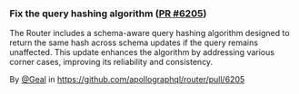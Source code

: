 ### Fix the query hashing algorithm ([PR #6205](https://github.com/apollographql/router/pull/6205))

The Router includes a schema-aware query hashing algorithm designed to return the same hash across schema updates if the query remains unaffected. This update enhances the algorithm by addressing various corner cases, improving its reliability and consistency.

By [@Geal](https://github.com/Geal) in https://github.com/apollographql/router/pull/6205

